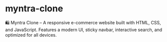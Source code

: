 # myntra-clone
🛍️ Myntra Clone – A responsive e-commerce website built with HTML, CSS, and JavaScript. Features a modern UI, sticky navbar, interactive search, and optimized for all devices. 

